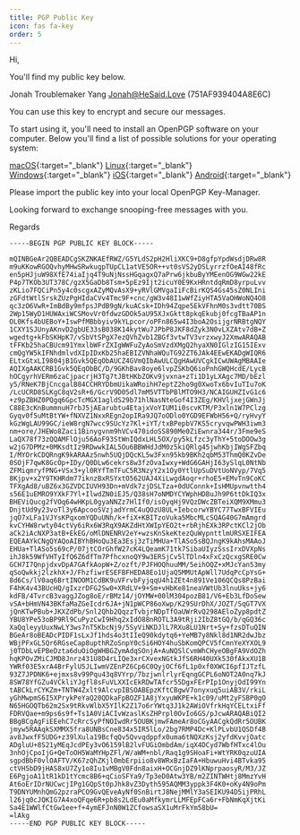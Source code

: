 ```yaml
---
title: PGP Public Key
icon: fas fa-key
order: 5
---
```


Hi,

You'll find my public key below.

Jonah Troublemaker Yang <Jonah@HeSaid.Love> (751AF939404A8E6C)

You can use this key to encrypt and secure our messages.

To start using it, you'll need to install an OpenPGP software on your computer.  Below you'll find a list of possible solutions for your operating system:

[macOS](https://support.gpgtools.org/kb/how-to/first-steps-where-do-i-start-where-do-i-begin-setup-gpgtools-create-a-new-key-your-first-encrypted-mail){:target="_blank"}
[Linux](https://ssd.eff.org/en/module/how-use-pgp-linux){:target="_blank"}
[Windows](https://ssd.eff.org/en/module/how-use-pgp-windows-pc){:target="_blank"}
[iOS](https://itunes.apple.com/app/ipgmail/id430780873?mt=8){:target="_blank"}
[Android](https://play.google.com/store/apps/details?id=org.sufficientlysecure.keychain){:target="_blank"}

Please import the public key into your local OpenPGP Key-Manager.

Looking forward to exchange snooping-free messages with you.

Regards

```none
-----BEGIN PGP PUBLIC KEY BLOCK-----

mQINBGeAr2QBEADCgSKZNKAEfRWZ/G5YLdS2pH2HliXKC9+D8gfpYpdWsdjDRw8R
m9uKKowRGOQvhyMHwSRwkugpTUpCL1atVE5OR++vt0sVS2yDSLyrrzfOeAI48fRc
en5pHJjuW98XfE74iaIjq4T9uNjNssHGqagxQ7aPrw6jkbuByYMEenOG9WGw22kE
P4p7TKOb3UT378C/gzX5GaDb8Tsm+5pEz9Ijt2icuY0E9KxHRntdqRmD8yrpuLvv
zKLio7FQCiPn5y4c0scgxAZyMQvAsX9+yRVlGMVgaIiFcBirKQS4Gs45sZ0NLIni
zGFdtWtlSrskZUzPgHIdaCVv4Tmc9F+cnc/gW3v48I1wWfZiyHTA5VaOHWoNQ4O8
qc3zO6VwR+ImBdBy9mfpsJPdB9gN/kuACsk+IDh94Zqpe5EkVFhnM0s3vdtt70BS
2Wp15WyD1HUWAxiWCSMovVr0fdwzGDOk5aU95XJxGktt8pkqEkubj0fcgTBaAP1n
OL0Kfs4bUEBoY+IswPfMBbbyiv9kYLpcor/oPFn865w4I3boA2OsijgrNRBtgNQY
1CXY1SJUnyAKnvD2gbUE33sB038K14kytWu7JPbP8JKF8dZyk3N0vLXZAtv7dB+Z
wgedtg+kFbSKHpK7/vSbVtSPgX7ezQVhZvb1ZBGf3vtwTV3vrzxwyJ2XmwARAQAB
tFFKb25haCBUcm91YmxlbWFrZXIgWWFuZyAoSmVzdXMgQ2hyaXN0IGlzIG15IExv
cmQgYW5kIFNhdmlvdXIpIDxKb25haEBIZVNhaWQuTG92ZT6JAk4EEwEKADgWIQR6
ELtxGtxLI9804jB1Gvk5QEqObAUCZ4GVmQIbAwULCQgHAwUVCgkICwUWAgMBAAIe
AQIXgAAKCRB1Gvk5QEqObBC/D/9GKhBav8oye6lvpZSKbQ6ioPnhGWQHcdE/LycB
hOCgyrhVERm6zaCjpacrjH3Tg7tJBtHKbZOKv9jvxna+zTi1D1yLXAgc7MD/bEzl
y5/RNeK7BjCncgalB84CCHRYDbmUikaWRoihH7eptZ2ho9g0XwoTx6bvIuTIu7oK
/LcUCRD8SLKgC8qV2sR+6/GcrV9D05dl7mM5VTTbPBlMTO9H3/NCAIGUHZIvG1c6
+z9pZBHZ0PQgq6GpcTcMGX1agldS29b71hlNasNteGof4I3ZEg/KHVljxejGWnJj
C88E3cKnBummnuH7rbJ5jAEarubtu4EtajxVoYIUM1i0scvKTM/P3xln1W7PClzg
Gyqv0f5uMtBtYW+fNXVZ1NxxREgn2opIRa9JQ7oODlo0YGD9EFWbH56+Q/ryHvyY
kGzWgLAU99GC/ieW8rgN7wcc9SUcYz7Kl+iYT/txBPepbV7KS5cryvqwPWH3iwm3
nm+ore/JHEWo8Zaci1Binygvnm9hVCv470idoSS890Me0ZiEwnra344r/3Fme9eS
LaQX78f73zQQAMFlOju56AoF93StWnIQdxLHL5OX/py5kLfzc3yThY+5toDOOw3g
w2jG7DPMz+0MKsdtIz9RDwwkIAL5Ou6BBWHdJdM0z5kiQRlg45jwhKbjIWgSFZbq
I/MYOrkCDQRngK9kARAAz5nwh5UQjDQcKL5w3Fxn95kb9BKh2qbM53ThmQ0KZvDe
0SOjF7qwK8GcOp+IDy/Q0DLw6cekrs8w3fzOvaIwxy+WdG6GAHjI63ySlqL0NtNb
ZFMiqmryfPNG+VSx3+yl0RYfTmTFuC5R3NzyY2x1Oy0YtlUpSuDVtUoNVyp/7Vq5
8Kjpv+x2Y9TKHRdm77iknzBxRSYxtO562UAJ4XiLwgdAoqr+rhoE5+EMvTn9CoKC
TFXgAd8/uBZ6x3GZVDCIUVH93Dn+mVdk7zjDSLTza+0dUConnk+IsHMUpvnwtth4
s56E1uEMRO9YXkF7Yl+IlwdZN0iEJ5/Q38sH7oNMDYCYWphHDBuJh9P6ttDkIQ3x
BHEViQucg2fVOq64wHKpL0gyaNNZz7HlIf0/isOyqHj9VQzDWcZBTeiXQM9XMmu3
DnjtUd9y23voTl3y6ApcooSVzjadYrmC4uQOzU8UL+IebcorwYBYC77TwxBFVIEu
jqO7xLFa1VJYsKPqxomYQDuUNh/k+fiX+KBITzoVuka5MbcMLcSQAG40G7mAmgrd
kvCYHW8rwty04ctVy6iRx6W3RqX9AKZdHtXWIpYEO2t+rbRjhEXk3RPctKCl2jOb
aCk2iAcNXP3atB+EkEG/oMlDNENRV2eY+wzsKnSkeKtezQuWypnttlmURSXEIFEA
EQEAAYkCNgQYAQoAIBYhBHoQu3Ea3Esj3zTiMHUa+TlASo5sBQJngK9kAhsMAAoJ
EHUa+TlASo5s69cP/07jtCOrGhfW27cK4LQeamK71tk7SibaUIyzSssIrxDVXpNs
ihJ8k59WfVHTyIfQ6Z6dfTm7PfhcxnoQY9w3ERSjCv5lTDln4xFxCzQcxgSRE0Cw
GCH7I7QnpjdxvDpA7GAfkAopW+Z/ozft/PJFHOQhuuMM/5eihOQZ+xMJcYan53my
qSoQwkkj2lzkhX+J/FhzfiwrESEFBFHEDA8Eo1UjaQ5MMUtApWll7UdqPcCpYsG+
8d6Cs/lV0aq6BrtINOOM1CdBK9uVFrvbFyjqqU4h1ZEt4n891Ve106QCQs8PzBai
F4hK4v43BUcHQ/gIxzrDFG2Sw0+XRdLV+9+Sm+vHbKe81neaVWtUb3lnuUks+jy6
kdFB/4TvrcB3vaggJZog8oE/rBMz14/jOYMW+00lM304pozB81/V6+Eb3LfDoSew
vSA+bHmVN43BKfaMaZGeIcdr6JA+jN1pWCP86oXwp/K29SUrDhX/JOZT/SqGT7VX
jQnKTwPBub+JKXZdPb/Snl2Qhb2QqzzTvbjrNDpTfOaUWrRvQ298AEloZyp8pdtZ
YBU8YPe53oBP9Rl9CuPyzCwI9Hhq2xIdO88nROTL3A9tRji2IbZ8tGQ/b/qGQ36c
XaQqleyyUuxNwLY3ws7nT5KbcNj9/5SyViNKDJlL7RXu8LU1Nrt+Sy+fzsDTuQIN
BGeAr8oBEADcPIDF1sLxJf1hds4o3tIIeQ90kdytq6+YeMB7y8Nkl8d1NR2dwJbz
WBjPFxGL5Qr6RGseCap8upthRZoSnpY0cSi6HOY4huSbKomQPCV5fCmnYeXYXOL9
j0TDbLvEPBeDzta6duOiOgWHBGZymAdqSOnjA+AuNQSlCvmWhCHyeOBgFA9VdOZh
hqKPOvZMiCJMD8Jnrz431U8D4rLIQe3xrCXvexNGtkJfS6RH40UXk530fAkxXU1B
YWRf03E5xrA4BrFylU5JLIwmVZEnPZ6Cp6C0QyjOCf6fL1p0xf0XWCI6pfIJTzfL
93Z7JPDNK6+ejmxs8v99Pqu43q8VYrp/7bzjwnlrlyrEqngGCPL6oNOT2A0nq7kJ
8SW78YfGZu4VCkliYJgfl8sFuVLXXIcEkRDwTAfcr55DgxFErPIp1OnyjOdI99Yn
tABCkLrCYKZm+TNTW4Zxlt9AlcvpIBSOABEpzKftCBgwV7onyxuq5uiAB3V/rkiL
yGhMwpmS6I5XPrykPeYaQ20QDkaFpBOZF1A8jYxyuWKPE+k1c09/uMt2yFSBP0gO
N65HGOQTb62m2Sx9tRkvWlbX5YIlK2Z17o6rYWtq3J1k2AWiOVfrkHqYCELtxiFf
FDRVQae+m9ps6s9f+Ts1A0ViACIvWzaslKsZHPrpl0OvIo6GS/pJcwARAQABiQI2
BBgBCgAgFiEEehC7cRrcSyPfNOIwdRr5OUBKjmwFAmeAr8oCGyAACgkQdRr5OUBK
jmyw5RAAqkSXMMX5fra8UNBsCne834x5IR5lLo/2bg7RMP4Dc+KlPLvbU1QSDf4B
av8JwxfF5UDG+z39lXula19BcfqQv5Qvvqdppfx0uma6tNQXzKsj2yfdKvvjOatc
ADgluU+8S21yMEqJcdPEy3vO6159lB2lvFUGiOmbdAm/iqX4DCyd7WbfHTxc4lOu
3nhOjCpoIjG+QeToOH5WaMYHpZFl/W/aWM+nbl/Raq1g9SHoaFi+WtYRK0qzuUIA
sgpdBbF0vlOAFTV/K67zQhZKjl0mbErpiio8v8WRxBzIaFA+HbuwuHvi4BTvka95
ctVH5bD9jHAS8xU7Zy1o8Iu1vMBgV0Fdn8aixH+OCGnjDZ9lKNprpaosyR/M3/JZ
E6PgjoA11tR1kD1tYcmc8B6+qCioSFYa9/Tp3eD0Atw3YB/m2ZINTWHtj8MmzYvH
At6oErIDrNUCwcjIPg1GQpSt0pJhk8vZ3Dyth595AQMM3yppk3F4K0+oKy4N9oPm
T9DNYUMnhQmG2pzraPCO9GvQEveAyNf0SnBirtJ8NejMMlY3aSEIKU94D5ijPRhL
l26jq0cJQKIG7A4xoQFqe6R+pb8s2LdEu0aMfkymrLLMFEpFCa6r+FbNmKqXjtKi
Sa4E1WWlfCtGw1ee+f+4ymEFJnN0W1ZCfowsaSX1uMrFkYm58bU=
=lAkg
-----END PGP PUBLIC KEY BLOCK-----
```